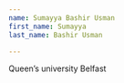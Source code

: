 ```yaml
---
name: Sumayya Bashir Usman
first_name: Sumayya
last_name: Bashir Usman

---
```

Queen’s university Belfast 
